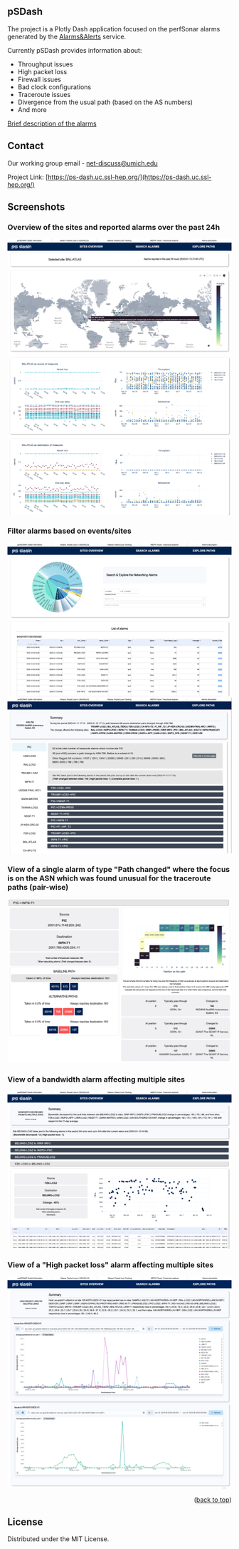 
<a name="readme-top"></a>




<!-- ABOUT THE PROJECT -->
## pSDash

The project is a Plotly Dash application focused on the perfSonar alarms generated by the [Alarms&Alerts](https://github.com/sand-ci/AlarmsAndAlerts) service.

Currently pSDash provides information about:
* Throughput issues
* High packet loss
* Firewall issues
* Bad clock configurations
* Traceroute issues
* Divergence from the usual path (based on the AS numbers)
* And more

[Brief description of the alarms](https://docs.google.com/presentation/d/1QZseDVnhN8ghn6yaSQmPbMzTi53jwUFTr818V_hUjO8/edit#slide=id.gff94f0d11a_0_41)


<!-- CONTACT -->
## Contact

Our working group email - net-discuss@umich.edu

Project Link: [https://ps-dash.uc.ssl-hep.org/](https://ps-dash.uc.ssl-hep.org/)


<!-- Screenshots -->
## Screenshots


### Overview of the sites and reported alarms over the past 24h
<img src="/images/1.png" alt="Alt text" title="Optional title">
<img src="/images/2.png" alt="Alt text" title="Optional title">


### Filter alarms based on events/sites
<img src="/images/3.png" alt="Alt text" title="Optional title">


<img src="/images/4.png" alt="Alt text" title="Optional title">

### View of a single alarm of type "Path changed" where the focus is on the ASN which was found unusual for the traceroute paths (pair-wise)
<img src="/images/5.png" alt="Alt text" title="Optional title">

### View of a bandwidth alarm affecting multiple sites
<img src="/images/6.png" alt="Alt text" title="Optional title">


### View of a "High packet loss" alarm affecting multiple sites
<img src="/images/7.png" alt="Alt text" title="Optional title">

</br>

<p align="right">(<a href="#readme-top">back to top</a>)</p>


<!-- LICENSE -->
## License
Distributed under the MIT License.
